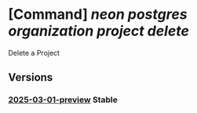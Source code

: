 # [Command] _neon postgres organization project delete_

Delete a Project

## Versions

### [2025-03-01-preview](/Resources/mgmt-plane/L3N1YnNjcmlwdGlvbnMve30vcmVzb3VyY2Vncm91cHMve30vcHJvdmlkZXJzL25lb24ucG9zdGdyZXMvb3JnYW5pemF0aW9ucy97fS9wcm9qZWN0cy97fQ==/2025-03-01-preview.xml) **Stable**

<!-- mgmt-plane /subscriptions/{}/resourcegroups/{}/providers/neon.postgres/organizations/{}/projects/{} 2025-03-01-preview -->
